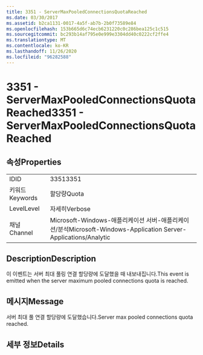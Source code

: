 ```yaml
---
title: 3351 - ServerMaxPooledConnectionsQuotaReached
ms.date: 03/30/2017
ms.assetid: b2ca1131-0017-4a5f-ab7b-2b0f73589e84
ms.openlocfilehash: 153b665d6c74ecb6231220c0c286bea125c1c515
ms.sourcegitcommit: bc293b14af795e0e999e3304dd40c0222cf2ffe4
ms.translationtype: MT
ms.contentlocale: ko-KR
ms.lasthandoff: 11/26/2020
ms.locfileid: "96282588"
---
```

# <a name="3351---servermaxpooledconnectionsquotareached"></a><span data-ttu-id="3459f-102">3351 - ServerMaxPooledConnectionsQuotaReached</span><span class="sxs-lookup"><span data-stu-id="3459f-102">3351 - ServerMaxPooledConnectionsQuotaReached</span></span>

## <a name="properties"></a><span data-ttu-id="3459f-103">속성</span><span class="sxs-lookup"><span data-stu-id="3459f-103">Properties</span></span>  
  
|||  
|-|-|  
|<span data-ttu-id="3459f-104">ID</span><span class="sxs-lookup"><span data-stu-id="3459f-104">ID</span></span>|<span data-ttu-id="3459f-105">3351</span><span class="sxs-lookup"><span data-stu-id="3459f-105">3351</span></span>|  
|<span data-ttu-id="3459f-106">키워드</span><span class="sxs-lookup"><span data-stu-id="3459f-106">Keywords</span></span>|<span data-ttu-id="3459f-107">할당량</span><span class="sxs-lookup"><span data-stu-id="3459f-107">Quota</span></span>|  
|<span data-ttu-id="3459f-108">Level</span><span class="sxs-lookup"><span data-stu-id="3459f-108">Level</span></span>|<span data-ttu-id="3459f-109">자세히</span><span class="sxs-lookup"><span data-stu-id="3459f-109">Verbose</span></span>|  
|<span data-ttu-id="3459f-110">채널</span><span class="sxs-lookup"><span data-stu-id="3459f-110">Channel</span></span>|<span data-ttu-id="3459f-111">Microsoft-Windows-애플리케이션 서버-애플리케이션/분석</span><span class="sxs-lookup"><span data-stu-id="3459f-111">Microsoft-Windows-Application Server-Applications/Analytic</span></span>|  
  
## <a name="description"></a><span data-ttu-id="3459f-112">Description</span><span class="sxs-lookup"><span data-stu-id="3459f-112">Description</span></span>  

 <span data-ttu-id="3459f-113">이 이벤트는 서버 최대 풀링 연결 할당량에 도달했을 때 내보내집니다.</span><span class="sxs-lookup"><span data-stu-id="3459f-113">This event is emitted when the server maximum pooled connections quota is reached.</span></span>  
  
## <a name="message"></a><span data-ttu-id="3459f-114">메시지</span><span class="sxs-lookup"><span data-stu-id="3459f-114">Message</span></span>  

 <span data-ttu-id="3459f-115">서버 최대 풀 연결 할당량에 도달했습니다.</span><span class="sxs-lookup"><span data-stu-id="3459f-115">Server max pooled connections quota reached.</span></span>  
  
## <a name="details"></a><span data-ttu-id="3459f-116">세부 정보</span><span class="sxs-lookup"><span data-stu-id="3459f-116">Details</span></span>
